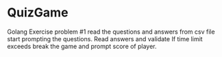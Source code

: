 # QuizGame
Golang Exercise problem #1
read the questions and answers from csv file
start prompting the questions. 
Read answers and validate 
If time limit exceeds break the game and prompt score of player. 
